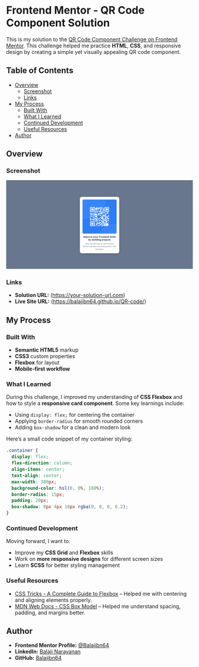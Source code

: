 
# Frontend Mentor - QR Code Component Solution  

This is my solution to the [QR Code Component Challenge on Frontend Mentor](https://www.frontendmentor.io/challenges/qr-code-component-iux_sIO_H). This challenge helped me practice **HTML**, **CSS**, and responsive design by creating a simple yet visually appealing QR code component.  

## Table of Contents  

- [Overview](#overview)  
  - [Screenshot](#screenshot)  
  - [Links](#links)  
- [My Process](#my-process)  
  - [Built With](#built-with)  
  - [What I Learned](#what-i-learned)  
  - [Continued Development](#continued-development)  
  - [Useful Resources](#useful-resources)  
- [Author](#author)  

## Overview  

### Screenshot  

![QR Code Component Screenshot](./images/screenshot.png)  

### Links  

- **Solution URL:** (https://your-solution-url.com)  
- **Live Site URL:** (https://balajibn64.github.io/QR-code/)  

## My Process  

### Built With  

- **Semantic HTML5** markup  
- **CSS3** custom properties  
- **Flexbox** for layout  
- **Mobile-first workflow**  

### What I Learned  

During this challenge, I improved my understanding of **CSS Flexbox** and how to style a **responsive card component**. Some key learnings include:  

- Using `display: flex;` for centering the container  
- Applying `border-radius` for smooth rounded corners  
- Adding `box-shadow` for a clean and modern look  

Here’s a small code snippet of my container styling:  

```css
.container {
  display: flex;
  flex-direction: column;
  align-items: center;
  text-align: center;
  max-width: 300px;
  background-color: hsl(0, 0%, 100%);
  border-radius: 15px;
  padding: 20px;
  box-shadow: 0px 4px 10px rgba(0, 0, 0, 0.2);
}
```  

### Continued Development  

Moving forward, I want to:  

- Improve my **CSS Grid** and **Flexbox** skills  
- Work on **more responsive designs** for different screen sizes  
- Learn **SCSS** for better styling management  

### Useful Resources  

- [CSS Tricks - A Complete Guide to Flexbox](https://css-tricks.com/snippets/css/a-guide-to-flexbox/) – Helped me with centering and aligning elements properly.  
- [MDN Web Docs - CSS Box Model](https://developer.mozilla.org/en-US/docs/Web/CSS/box_model) – Helped me understand spacing, padding, and margins better.  

## Author  

- **Frontend Mentor Profile:** [@Balajibn64](https://www.frontendmentor.io/profile/Balajibn64)  
- **LinkedIn:** [Balaji Narayanan](https://www.linkedin.com/in/balaji64/)  
- **GitHub:** [Balajibn64](https://github.com/Balajibn64)  

